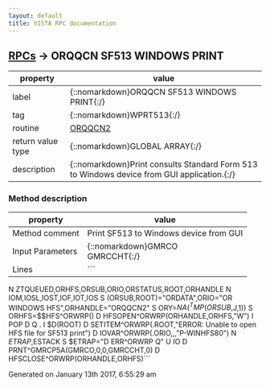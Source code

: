 ```yaml
---
layout: default
title: VISTA RPC documentation
---
```




## [RPCs](TableOfContent.md) &#8594; ORQQCN SF513 WINDOWS PRINT 

 property | value 
--- | --- 
 label | {::nomarkdown}ORQQCN SF513 WINDOWS PRINT{:/}
 tag | {::nomarkdown}WPRT513{:/}
 routine | [ORQQCN2](http://code.osehra.org/dox/Routine_ORQQCN2_source.html)
 return value type | {::nomarkdown}GLOBAL ARRAY{:/}
 description | {::nomarkdown}Print consults Standard Form 513 to Windows device from GUI application.{:/}


### Method description

 property | value 
 --- | --- 
 Method comment | Print SF513 to Windows device from GUI
 Input Parameters | {::nomarkdown}GMRCO<br/>GMRCCHT{:/}
 Lines | ```
 N ZTQUEUED,ORHFS,ORSUB,ORIO,ORSTATUS,ROOT,ORHANDLE
 N IOM,IOSL,IOST,IOF,IOT,IOS
 S (ORSUB,ROOT)="ORDATA",ORIO="OR WINDOWS HFS",ORHANDLE="ORQQCN2"
 S ORY=$NA(^TMP(ORSUB,$J,1))
 S ORHFS=$$HFS^ORWRP()
 D HFSOPEN^ORWRP(ORHANDLE,ORHFS,"W")
 I POP D  Q
 . I $D(ROOT) D SETITEM^ORWRP(.ROOT,"ERROR: Unable to open HFS file for SF513 print")
 D IOVAR^ORWRP(.ORIO,,,"P-WINHFS80")
 N $ETRAP,$ESTACK
 S $ETRAP="D ERR^ORWRP Q"
 U IO
 D PRNT^GMRCP5A(GMRCO,0,0,GMRCCHT,0)
 D HFSCLOSE^ORWRP(ORHANDLE,ORHFS)```




 Generated on January 13th 2017, 6:55:29 am